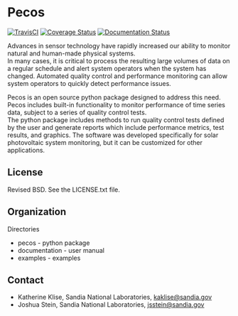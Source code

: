 Pecos
=======================================

[![TravisCI](https://travis-ci.org/kaklise/pecos.svg?branch=master)](https://travis-ci.org/kaklise/pecos)
[![Coverage Status](https://coveralls.io/repos/github/kaklise/pecos/badge.svg?branch=master)](https://coveralls.io/github/kaklise/pecos?branch=master)
[![Documentation Status](https://readthedocs.org/projects/pecos/badge/?version=latest)](http://pecos.readthedocs.org/en/latest/)

Advances in sensor technology have rapidly increased our ability to monitor 
natural and human-made physical systems.  
In many cases, it is critical to process the resulting large volumes of data on a regular schedule
and alert system operators when the system has changed.
Automated quality control and performance monitoring can allow system 
operators to quickly detect performance issues.  

Pecos is an open source python package designed to address this need.  
Pecos includes built-in functionality to monitor performance of time series data, 
subject to a series of quality control tests.  
The python package includes methods to 
run quality control tests defined by the user
and generate reports which include performance metrics, test results, and graphics.
The software was developed specifically for 
solar photovoltaic system monitoring, but it can be customized for other 
applications.

License
------------

Revised BSD.  See the LICENSE.txt file.

Organization
------------

Directories
  * pecos - python package
  * documentation - user manual
  * examples - examples

Contact
-------
   * Katherine Klise, Sandia National Laboratories, kaklise@sandia.gov
   * Joshua Stein, Sandia National Laboratories, jsstein@sandia.gov
